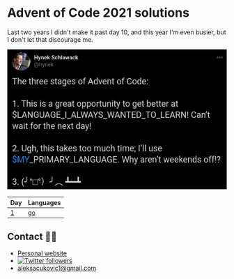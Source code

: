 # Advent of Code 2021 solutions

Last two years I didn't make it past day 10, and this year I'm even busier, but
I don't let that discourage me.

![aoc stages](https://raw.githubusercontent.com/aleksacu/advent-of-code-2020/main/aoc-stages.png)

| Day                                      | Languages           |
| ---------------------------------------- | ------------------- |
| [1](https://adventofcode.com/2021/day/1) | [go](day01/main.go) |

## Contact 🙋‍♂️

- [Personal website](https://aleksac.me)
- <a target="_blank" href="http://twitter.com/aleksa_c_"><img alt='Twitter followers' src="https://img.shields.io/twitter/follow/aleksa_c_.svg?style=social"></a>
- aleksacukovic1@gmail.com
